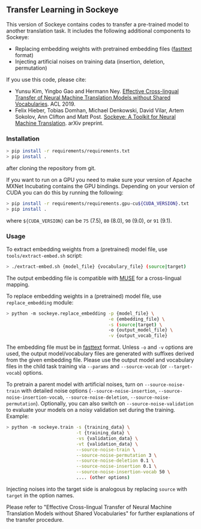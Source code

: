 ## Transfer Learning in Sockeye

This version of Sockeye contains codes to transfer a pre-trained model to another translation task. It includes the following additional components to Sockeye:

- Replacing embedding weights with pretrained embedding files ([fasttext](https://github.com/facebookresearch/fastText) format)
- Injecting artificial noises on training data (insertion, deletion, permutation)

If you use this code, please cite:

- Yunsu Kim, Yingbo Gao and Hermann Ney. [Effective Cross-lingual Transfer of Neural Machine Translation Models without Shared Vocabularies](https://www-i6.informatik.rwth-aachen.de/publications/download/1102/Kim-ACL-2019.pdf). ACL 2019.
- Felix Hieber, Tobias Domhan, Michael Denkowski, David Vilar, Artem Sokolov, Ann Clifton and Matt Post. [Sockeye: A Toolkit for Neural Machine Translation](https://arxiv.org/abs/1712.05690). arXiv preprint.


### Installation

```bash
> pip install -r requirements/requirements.txt
> pip install .
```
after cloning the repository from git.

If you want to run on a GPU you need to make sure your version of Apache MXNet
Incubating contains the GPU bindings. Depending on your version of CUDA you can do this by
running the following:

```bash
> pip install -r requirements/requirements.gpu-cu${CUDA_VERSION}.txt
> pip install .
```
where `${CUDA_VERSION}` can be `75` (7.5), `80` (8.0), `90` (9.0), or `91` (9.1).


### Usage

To extract embedding weights from a (pretrained) model file, use `tools/extract-embed.sh` script:
```bash
> ./extract-embed.sh {model_file} {vocabulary_file} (source|target)
```
The output embedding file is compatible with [MUSE](https://github.com/facebookresearch/MUSE) for a cross-lingual mapping.

To replace embedding weights in a (pretrained) model file, use `replace_embedding` module:
```bash
> python -m sockeye.replace_embedding -p {model_file} \
                                      -e {embedding_file} \
                                      -s (source|target) \
                                      -o {output_model_file} \
                                      -v {output_vocab_file}

```
The embedding file must be in [fasttext](https://github.com/facebookresearch/fastText) format. Unless `-o` and `-v` options are used, the output model/vocabulary files are generated with suffixes derived from the given embedding file. Please use the output model and vocabulary files in the child task training via `--params` and `--source-vocab` (or `--target-vocab`) options.

To pretrain a parent model with artificial noises, turn on `--source-noise-train` with detailed noise options (`--source-noise-insertion`, `--source-noise-insertion-vocab`, `--source-noise-deletion`, `--source-noise-permutation`). Optionally, you can also switch on `--source-noise-validation` to evaluate your models on a noisy validation set during the training. Example:
```bash
> python -m sockeye.train -s {training_data} \
                          -t {training_data} \
                          -vs {validation_data} \
                          -vt {validation_data} \
                          --source-noise-train \
                          --source-noise-permutation 3 \
                          --source-noise-deletion 0.1 \
                          --source-noise-insertion 0.1 \
                          --source-noise-insertion-vocab 50 \
                          .... (other options)
```
Injecting noises into the target side is analogous by replacing `source` with `target` in the option names.

Please refer to "Effective Cross-lingual Transfer of Neural Machine Translation Models without Shared Vocabularies" for further explanations of the transfer procedure.